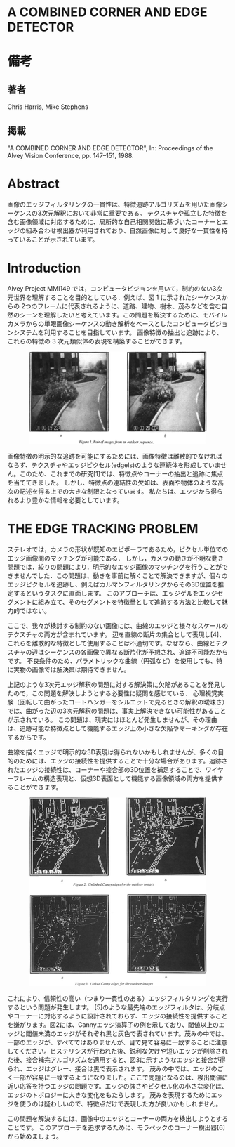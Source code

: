 # A COMBINED CORNER AND EDGE DETECTOR

# 備考
## 著者

Chris Harris, Mike Stephens

## 掲載

"A COMBINED CORNER AND EDGE DETECTOR", In: Proceedings of the Alvey Vision Conference, pp. 147–151, 1988.

# Abstract
画像のエッジフィルタリングの一貫性は、特徴追跡アルゴリズムを用いた画像シーケンスの3次元解釈において非常に重要である。 テクスチャや孤立した特徴を含む画像領域に対応するために、局所的な自己相関関数に基づいたコーナーとエッジの組み合わせ検出器が利用されており、自然画像に対して良好な一貫性を持っていることが示されています。

# Introduction

Alvey Project MMI149 では，コンピュータビジョンを用いて，制約のない3次元世界を理解することを目的としている．例えば、図 1 に示されたシーケンスからの 2つのフレームに代表されるように、道路、建物、樹木、茂みなどを含む自然のシーンを理解したいと考えています。この問題を解決するために、モバイルカメラからの単眼画像シーケンスの動き解析をベースとしたコンピュータビジョンシステムを利用することを目指しています。 画像特徴の抽出と追跡により、これらの特徴の 3 次元類似体の表現を構築することができます。

<div align="center">
<img src="https://raw.githubusercontent.com/rurusasu/paper/master/%E7%94%BB%E5%83%8F%E5%87%A6%E7%90%86/%E3%82%B3%E3%83%BC%E3%83%8A%E3%83%BC%E6%A4%9C%E5%87%BA/Harris%E3%82%B3%E3%83%BC%E3%83%8A%E3%83%BC/%E7%94%BB%E5%83%8F/%E5%9B%B31.png", width="80%">
</div>

画像特徴の明示的な追跡を可能にするためには、画像特徴は離散的でなければならず、テクスチャやエッジピクセル(edgels)のような連続体を形成していません。このため、これまでの研究[1]では、特徴点やコーナーの抽出と追跡に焦点を当ててきました。 しかし、特徴点の連結性の欠如は、表面や物体のような高次の記述を得る上での大きな制限となっています。 私たちは、エッジから得られるより豊かな情報を必要としています。

# THE EDGE TRACKING PROBLEM
ステレオでは，カメラの形状が既知のエピポーラであるため，ピクセル単位でのエッジ画像間のマッチングが可能である． しかし，カメラの動きが不明な動き問題では，絞りの問題により，明示的なエッジ画像のマッチングを行うことができませんでした．この問題は、動きを事前に解くことで解決できますが、個々のエッジピクセルを追跡し、例えばカルマンフィルタリングからその3D位置を推定するというタスクに直面します。  このアプローチは、エッジゲルをエッジセグメントに組み立て、そのセグメントを特徴量として追跡する方法と比較して魅力的ではない。

ここで、我々が検討する制約のない画像には、曲線のエッジと様々なスケールのテクスチャの両方が含まれています。 辺を直線の断片の集合として表現し[4]、これらを離散的な特徴として使用することは不適切です。なぜなら、曲線とテクスチャの辺はシーケンスの各画像で異なる断片化が予想され、追跡不可能だからです。 不良条件のため、パラメトリックな曲線（円弧など）を使用しても、特に実物の画像では解決策は期待できません。

上記のような3次元エッジ解釈の問題に対する解決策に欠陥があることを発見したので，この問題を解決しようとする必要性に疑問を感じている． 心理視覚実験（回転して曲がったコートハンガーをシルエットで見るときの解釈の曖昧さ）では、曲がった辺の3次元解釈の問題は、事実上解決できない可能性があることが示されている。 この問題は、現実にはほとんど発生しませんが、その理由は、追跡可能な特徴点として機能するエッジ上の小さな欠陥やマーキングが存在するからです。

曲線を描くエッジで明示的な3D表現は得られないかもしれませんが、多くの目的のためには、エッジの接続性を提供することで十分な場合があります。追跡されたエッジの接続性は、コーナーや接合部の3D位置を補足することで、ワイヤーフレームの構造表現と、仮想3D表面として機能する画像領域の両方を提供することができます。

<div align="center">
<img src="https://raw.githubusercontent.com/rurusasu/paper/master/%E7%94%BB%E5%83%8F%E5%87%A6%E7%90%86/%E3%82%B3%E3%83%BC%E3%83%8A%E3%83%BC%E6%A4%9C%E5%87%BA/Harris%E3%82%B3%E3%83%BC%E3%83%8A%E3%83%BC/%E7%94%BB%E5%83%8F/%E5%9B%B32.png", width="80%">
</div>

これにより、信頼性の高い（つまり一貫性のある）エッジフィルタリングを実行するという問題が発生します。 [5]のような最先端のエッジフィルタは、分岐点やコーナーに対応するように設計されておらず、エッジの接続性を提供することを嫌がります。図2には、Cannyエッジ演算子の例を示しており、閾値以上のエッジと閾値未満のエッジがそれぞれ黒と灰色で表されています。茂みの中では、一部のエッジが、すべてではありませんが、目で見て容易に一致することに注意してください。ヒステリシスが行われた後、鋭利な欠けや短いエッジが削除された後、接合補完アルゴリズムを適用すると、図3に示すようなエッジと接合が得られ、エッジはグレー、接合は黒で表示されます。 茂みの中では、エッジのごく一部が容易に一致するようになりました。ここで問題となるのは、検出閾値に近い応答を持つエッジの問題です。エッジの強さやピクセル化の小さな変化は、エッジのトポロジーに大きな変化をもたらします。 茂みを表現するためにエッジを使うのは疑わしいので、特徴点だけで表現した方が良いかもしれません。

この問題を解決するには、画像中のエッジとコーナーの両方を検出しようとすることです。 このアプローチを追求するために、モラベックのコーナー検出器[6]から始めましょう。

